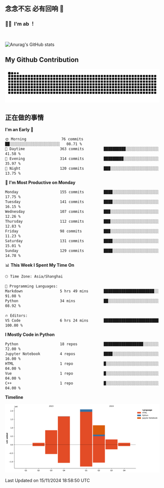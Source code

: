 ## 念念不忘 必有回响  👋
### 👨‍🔧&nbsp;&nbsp;I'm ab ！

<br>

![Anurag's GitHub stats](https://github-readme-stats.vercel.app/api?username=abinzzz&count_private=true&show_icons=true&theme=tokyonight)


## My Github Contribution
![](https://github.com/abinzzz/abinzzz/blob/output/github-contribution-grid-snake.svg)

## 正在做的事情

<!--START_SECTION:waka-->
**I'm an Early 🐤** 

```text
🌞 Morning                76 commits          ██░░░░░░░░░░░░░░░░░░░░░░░   08.71 % 
🌆 Daytime                363 commits         ██████████░░░░░░░░░░░░░░░   41.58 % 
🌃 Evening                314 commits         █████████░░░░░░░░░░░░░░░░   35.97 % 
🌙 Night                  120 commits         ███░░░░░░░░░░░░░░░░░░░░░░   13.75 % 
```
📅 **I'm Most Productive on Monday** 

```text
Monday                   155 commits         ████░░░░░░░░░░░░░░░░░░░░░   17.75 % 
Tuesday                  141 commits         ████░░░░░░░░░░░░░░░░░░░░░   16.15 % 
Wednesday                107 commits         ███░░░░░░░░░░░░░░░░░░░░░░   12.26 % 
Thursday                 112 commits         ███░░░░░░░░░░░░░░░░░░░░░░   12.83 % 
Friday                   98 commits          ███░░░░░░░░░░░░░░░░░░░░░░   11.23 % 
Saturday                 131 commits         ████░░░░░░░░░░░░░░░░░░░░░   15.01 % 
Sunday                   129 commits         ████░░░░░░░░░░░░░░░░░░░░░   14.78 % 
```


📊 **This Week I Spent My Time On** 

```text
🕑︎ Time Zone: Asia/Shanghai

💬 Programming Languages: 
Markdown                 5 hrs 49 mins       ███████████████████████░░   91.08 % 
Python                   34 mins             ██░░░░░░░░░░░░░░░░░░░░░░░   08.92 % 

🔥 Editors: 
VS Code                  6 hrs 24 mins       █████████████████████████   100.00 % 
```

**I Mostly Code in Python** 

```text
Python                   18 repos            ██████████████████░░░░░░░   72.00 % 
Jupyter Notebook         4 repos             ████░░░░░░░░░░░░░░░░░░░░░   16.00 % 
HTML                     1 repo              █░░░░░░░░░░░░░░░░░░░░░░░░   04.00 % 
Vue                      1 repo              █░░░░░░░░░░░░░░░░░░░░░░░░   04.00 % 
C++                      1 repo              █░░░░░░░░░░░░░░░░░░░░░░░░   04.00 % 
```



**Timeline**

![Lines of Code chart](https://raw.githubusercontent.com/abinzzz/abinzzz/main/assets/bar_graph.png)


 Last Updated on 15/11/2024 18:58:50 UTC
<!--END_SECTION:waka-->


